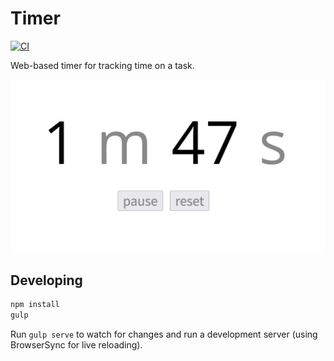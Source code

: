 # Timer

[![CI](https://github.com/tchajed/web-timer/actions/workflows/main.yml/badge.svg)](https://github.com/tchajed/web-timer/actions/workflows/main.yml)

Web-based timer for tracking time on a task.

![screenshot of timer showing 1m 47s](img/screenshot.png)

## Developing

```sh
npm install
gulp
```

Run `gulp serve` to watch for changes and run a development server (using
BrowserSync for live reloading).

